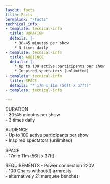 ```yaml
---
layout: facts
title: Facts
permalink: "/facts"
technical_info:
- template: tecnical-info
  title: DURATION
  details: |-
    * 30-45 minutes per show
    * 3 times daily
- template: tecnical-info
  title: AUDIENCE
  details: |-
    * Up to 100 active participants per show
    * Inspired spectators (unlimited)
- template: tecnical-info
  title: SPACE
  details: "* 17m x 11m (56ft x 37ft)"
- template: tecnical-info

---
```

DURATION  
\- 30-45 minutes per show  
\- 3 times daily

AUDIENCE  
\- Up to 100 active participants per show  
\- Inspired spectators (unlimited)

SPACE  
\- 17m x 11m (56ft x 37ft)

REQUIREMENTS
\- Power connection 220V  
\- 100 Chairs without(!) armrests  
\- alternatively 21 marquee benches